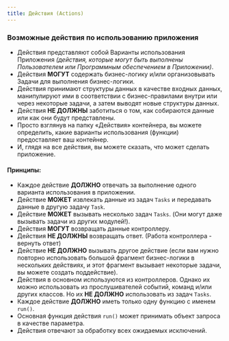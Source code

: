 ```yaml
---
title: Действия (Actions)
---
```


### Возможные действия по использованию приложения

- Действия представляют собой Варианты использования Приложения *(действия, которые могут быть выполнены Пользователем или Программным обеспечением в Приложении)*.
- Действия <else>**МОГУТ**</else> содержать бизнес-логику и/или организовывать Задачи для выполнения бизнес-логики.
- Действия принимают структуры данных в качестве входных данных, манипулируют ими в соответствии с бизнес-правилами внутри или через некоторые задачи, а затем выводят новые структуры данных.
- Действия <false>**НЕ ДОЛЖНЫ**</false> заботиться о том, как собираются данные или как они будут представлены.
- Просто взглянув на папку «Действия» контейнера, вы можете определить, какие варианты использования (функции) предоставляет ваш контейнер.
- И, глядя на все действия, вы можете сказать, что может сделать приложение.

#### Принципы:
- Каждое действие <true>**ДОЛЖНО**</true> отвечать за выполнение одного варианта использования в приложении.
- Действие <else>**МОЖЕТ**</else> извлекать данные из задач <c>`Tasks`</c> и передавать данные в другую задачу <c>`Task`</c>.
- Действие <else>**МОЖЕТ**</else> вызывать несколько задач <c>`Tasks`</c>. (Они могут даже вызывать задачи из других модулей!).
- Действия <else>**МОГУТ**</else> возвращать данные контроллеру.
- Действия <false>**НЕ ДОЛЖНЫ**</false> возвращать ответ. (Работа контроллера - вернуть ответ)
- Действие <false>**НЕ ДОЛЖНО**</false> вызывать другое действие (если вам нужно повторно использовать большой фрагмент бизнес-логики в нескольких действиях, и этот фрагмент вызывает некоторые задачи, вы можете создать поддействие). 
- Действия в основном используются из контроллеров. Однако их можно использовать из прослушивателей событий, команд и/или других классов. Но их <false>**НЕ ДОЛЖНО**</false> использовать из задач <c>`Tasks`</c>.
- Каждое действие <true>**ДОЛЖНО**</true> иметь только одну функцию с именем <f>`run()`</f>.
- Основная функция действия <f>`run()`</f> может принимать объект запроса в качестве параметра.
- Действия отвечают за обработку всех ожидаемых исключений.

